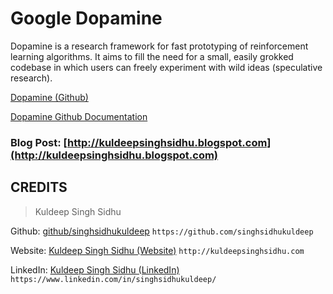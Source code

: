 # Google Dopamine

Dopamine is a research framework for fast prototyping of reinforcement learning algorithms. It aims to fill the need for a small, easily grokked codebase in which users can freely experiment with wild ideas (speculative research).

[Dopamine (Github)](https://github.com/google/dopamine)

[Dopamine Github Documentation](https://github.com/google/dopamine/tree/master/docs)


### Blog Post: [http://kuldeepsinghsidhu.blogspot.com](http://kuldeepsinghsidhu.blogspot.com)


## CREDITS

>Kuldeep Singh Sidhu

Github: [github/singhsidhukuldeep](https://github.com/singhsidhukuldeep)
`https://github.com/singhsidhukuldeep`

Website: [Kuldeep Singh Sidhu (Website)](http://kuldeepsinghsidhu.com)
`http://kuldeepsinghsidhu.com`

LinkedIn: [Kuldeep Singh Sidhu (LinkedIn)](https://www.linkedin.com/in/singhsidhukuldeep/)
`https://www.linkedin.com/in/singhsidhukuldeep/`